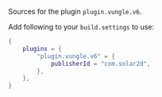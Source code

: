 Sources for the plugin `plugin.vungle.v6`.

Add following to your `build.settings` to use:
```lua
{
    plugins = {
        "plugin.vungle.v6" = {
            publisherId = "com.solar2d",
        },
    },
}
```
